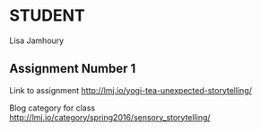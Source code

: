 # STUDENT

Lisa Jamhoury

## Assignment Number 1

Link to assignment
http://lmj.io/yogi-tea-unexpected-storytelling/

Blog category for class
http://lmj.io/category/spring2016/sensory_storytelling/